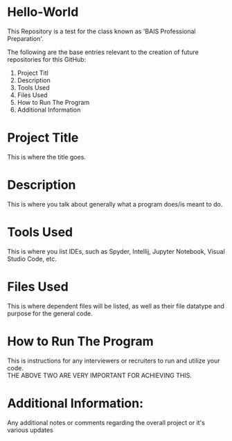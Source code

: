 # Hello-World
This Repository is a test for the class known as 'BAIS Professional Preparation'.

The following are the base entries relevant to the creation of future repositories for this GitHub:

1. Project Titl
2. Description
3. Tools Used
4. Files Used
5. How to Run The Program
6. Additional Information

# Project Title
This is where the title goes.

# Description
This is where you talk about generally what a program does/is meant to do.

# Tools Used
This is where you list IDEs, such as Spyder, Intellij, Jupyter Notebook, Visual Studio Code, etc.

# Files Used
This is where dependent files will be listed, as well as their file datatype and purpose for the general code.

# How to Run The Program
This is instructions for any interviewers or recruiters to run and utilize your code. <br>
THE ABOVE TWO ARE VERY IMPORTANT FOR ACHIEVING THIS.

# Additional Information:
Any additional notes or comments regarding the overall project or it's various updates
